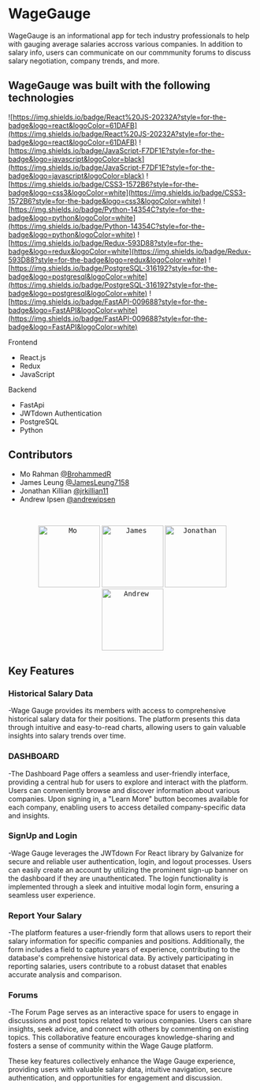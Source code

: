 # **WageGauge**

WageGauge is an informational app for tech industry professionals to help with gauging average salaries accross various companies. In addition to salary info, users can communicate on our commmunity forums to discuss salary negotiation, company trends, and more.

## WageGauge was built with the following technologies

![https://img.shields.io/badge/React%20JS-20232A?style=for-the-badge&logo=react&logoColor=61DAFB](https://img.shields.io/badge/React%20JS-20232A?style=for-the-badge&logo=react&logoColor=61DAFB) ![https://img.shields.io/badge/JavaScript-F7DF1E?style=for-the-badge&logo=javascript&logoColor=black](https://img.shields.io/badge/JavaScript-F7DF1E?style=for-the-badge&logo=javascript&logoColor=black) ![https://img.shields.io/badge/CSS3-1572B6?style=for-the-badge&logo=css3&logoColor=white](https://img.shields.io/badge/CSS3-1572B6?style=for-the-badge&logo=css3&logoColor=white) ![https://img.shields.io/badge/Python-14354C?style=for-the-badge&logo=python&logoColor=white](https://img.shields.io/badge/Python-14354C?style=for-the-badge&logo=python&logoColor=white) ![https://img.shields.io/badge/Redux-593D88?style=for-the-badge&logo=redux&logoColor=white](https://img.shields.io/badge/Redux-593D88?style=for-the-badge&logo=redux&logoColor=white) ![https://img.shields.io/badge/PostgreSQL-316192?style=for-the-badge&logo=postgresql&logoColor=white](https://img.shields.io/badge/PostgreSQL-316192?style=for-the-badge&logo=postgresql&logoColor=white) ![https://img.shields.io/badge/FastAPI-009688?style=for-the-badge&logo=FastAPI&logoColor=white](https://img.shields.io/badge/FastAPI-009688?style=for-the-badge&logo=FastAPI&logoColor=white)

Frontend

- React.js
- Redux
- JavaScript

Backend

- FastApi
- JWTdown Authentication
- PostgreSQL
- Python

## Contributors

- Mo Rahman [@BrohammedR](<[https://gitlab.com/BrohammedR](https://gitlab.com/BrohammedR)>)
- James Leung [@JamesLeung7158](<[https://gitlab.com/JamesLeung7158](https://gitlab.com/JamesLeung7158)>)
- Jonathan Killian [@jrkillian11](<[https://gitlab.com/jrkillian11](https://gitlab.com/jrkillian11)>)
- Andrew Ipsen [@andrewipsen](<[https://gitlab.com/andrewipsen](https://gitlab.com/andrewipsen)>)

<br />
<p align="center">
<a href="https://gitlab.com/BrohammedR"><kbd><img width="125" alt="Mo" src="https://i.postimg.cc/pr0HdTFH/Screenshot-20230519-173621.jpg"></kbd></a>
<a href="https://gitlab.com/JamesLeung7158"><kbd><img width="125" alt="James" src="https://ca.slack-edge.com/T047XGQ15B6-U04J75Q9YJC-8e67cf3b8d03-512"></kbd></a>
<a href="https://gitlab.com/jrkillian11"><kbd><img width="125" alt="Jonathan" src="https://ca.slack-edge.com/T047XGQ15B6-U04HVCKBCDQ-0832a13c7168-512"></kbd></a>
<a href="https://gitlab.com/andrewipsen"><kbd><img width="125" alt="Andrew" src="https://ca.slack-edge.com/T047XGQ15B6-U04HEG3L2S1-09ebc7a646b5-512"></kbd></a>

## Key Features

### Historical Salary Data

-Wage Gauge provides its members with access to comprehensive historical salary data for their positions. The platform presents this data through intuitive and easy-to-read charts, allowing users to gain valuable insights into salary trends over time.

### DASHBOARD

-The Dashboard Page offers a seamless and user-friendly interface, providing a central hub for users to explore and interact with the platform. Users can conveniently browse and discover information about various companies. Upon signing in, a "Learn More" button becomes available for each company, enabling users to access detailed company-specific data and insights.

### SignUp and Login

-Wage Gauge leverages the JWTdown For React library by Galvanize for secure and reliable user authentication, login, and logout processes. Users can easily create an account by utilizing the prominent sign-up banner on the dashboard if they are unauthenticated. The login functionality is implemented through a sleek and intuitive modal login form, ensuring a seamless user experience.

### Report Your Salary

-The platform features a user-friendly form that allows users to report their salary information for specific companies and positions. Additionally, the form includes a field to capture years of experience, contributing to the database's comprehensive historical data. By actively participating in reporting salaries, users contribute to a robust dataset that enables accurate analysis and comparison.

### Forums

-The Forum Page serves as an interactive space for users to engage in discussions and post topics related to various companies. Users can share insights, seek advice, and connect with others by commenting on existing topics. This collaborative feature encourages knowledge-sharing and fosters a sense of community within the Wage Gauge platform.

These key features collectively enhance the Wage Gauge experience, providing users with valuable salary data, intuitive navigation, secure authentication, and opportunities for engagement and discussion.
